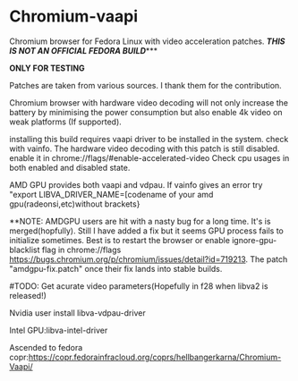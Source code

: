 # Chromium-vaapi
Chromium browser for Fedora Linux with video acceleration patches.
***THIS IS NOT AN OFFICIAL FEDORA BUILD******



****ONLY FOR TESTING****

Patches are taken from various sources. I thank them for the contribution. 

Chromium browser with hardware video decoding will not only increase the battery by minimising the power consumption but also enable 4k video on weak platforms  (If supported).


installing this build requires vaapi driver to be installed in the system.
check with vainfo.
The hardware video decoding with this patch is still disabled. enable it in chrome://flags/#enable-accelerated-video
Check cpu usages in both enabled and disabled state.


AMD GPU provides both vaapi and vdpau. If vainfo gives an error try "export LIBVA_DRIVER_NAME=[codename of your amd gpu(radeonsi,etc)without brackets}

**NOTE: AMDGPU users are hit with a nasty bug for a long time. It's is merged(hopfully). Still I have added a fix but it seems GPU process fails to initialize sometimes. Best is to restart the browser or enable ignore-gpu-blacklist flag in chrome://flags
https://bugs.chromium.org/p/chromium/issues/detail?id=719213. The patch "amdgpu-fix.patch" once their fix lands into stable builds.

#TODO: Get acurate video parameters(Hopefully in f28 when libva2 is released!)

Nvidia user install libva-vdpau-driver

Intel GPU:libva-intel-driver



Ascended to fedora copr:https://copr.fedorainfracloud.org/coprs/hellbangerkarna/Chromium-Vaapi/
